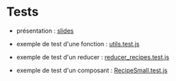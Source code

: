 # Tests

- présentation : [slides](https://github.com/O-clock-Excalibur/React-slides/blob/master/E18_tests.md)

- exemple de test d'une fonction : [utils.test.js](./utils.test.js)

- exemple de test d'un reducer : [reducer_recipes.test.js](./reducer_recipes.test.js)

- exemple de test d'un composant : [RecipeSmall.test.js](./RecipeSmall.test.js)
